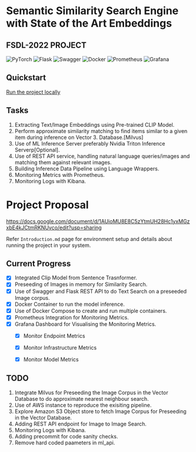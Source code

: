 # Semantic Similarity Search Engine with State of the Art Embeddings

## FSDL-2022 PROJECT

![PyTorch](https://img.shields.io/badge/PyTorch-%23EE4C2C.svg?style=for-the-badge&logo=PyTorch&logoColor=white) ![Flask](https://img.shields.io/badge/flask-%23000.svg?style=for-the-badge&logo=flask&logoColor=white) ![Swagger](https://img.shields.io/badge/-Swagger-%23Clojure?style=for-the-badge&logo=swagger&logoColor=white) ![Docker](https://img.shields.io/badge/docker-%230db7ed.svg?style=for-the-badge&logo=docker&logoColor=white) ![Prometheus](https://img.shields.io/badge/Prometheus-E6522C?style=for-the-badge&logo=Prometheus&logoColor=white) ![Grafana](https://img.shields.io/badge/grafana-%23F46800.svg?style=for-the-badge&logo=grafana&logoColor=white) 

## Quickstart

[Run the project locally](Introduction.md)

## Tasks
1. Extracting Text/Image Embeddings using Pre-trained CLIP Model.
2. Perform approximate similarity matching to find items similar to a given item during inference on Vector 3. Database.[Milvus]
4. Use of ML Inference Server preferably Nvidia Triton Inference Serverp[Optional].
5. Use of REST API service, handling natural language queries/images and matching them against relevant images.
6. Building Inference Data Pipeline using Language Wrappers.
7. Monitoring Metrics with Prometheus.
8. Monitoring Logs with Kibana.


# Project Proposal

https://docs.google.com/document/d/1AUioMU8E8C5zYtmUH28Hc1yxMGzxbE4kJCtmRKNUvco/edit?usp=sharing


Refer ```Introduction.md``` page for environment setup and details about running the project in your system.

## Current Progress

- [x] Integrated Clip Model from Sentence Trasnformer.
- [x] Preseeding of Images in memory for Similarity Search.
- [x] Use of Swagger and Flask REST API to do Text Search on a preseeded Image corpus.
- [x] Docker Container to run the model inference.
- [x] Use of Docker Compose to create and run multiple containers.
- [x] Prometheus Integration for Monitoring Metrics.
- [x] Grafana Dashboard for Visualising the Monitoring Metrics.
  - [x] Monitor Endpoint Metrics
  - [x] Monitor Infrastructure Metrics
  - [x] Monitor Model Metrics


## TODO

1. Integrate Milvus for Preseeding the Image Corpus in the Vector Database to do approximate nearest neighbour search.
3. Use of AWS instance to reproduce the exisiting pipeline.
4. Explore Amazon S3 Object store to fetch Image Corpus for Preseeding in the Vector Database.
5. Adding REST API endpoint for Image to Image Search.
6. Monitoring Logs with Kibana.
7. Adding precommit for code sanity checks.
8. Remove hard coded paameters in ml_api.
